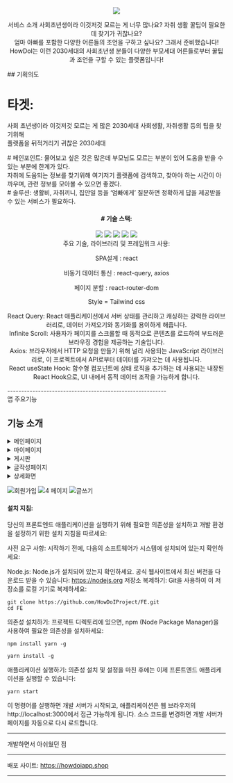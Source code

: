 
<div align="center">
<img src="https://capsule-render.vercel.app/api?type=waving&color=auto&height=200&section=header&text=HowDoI&fontSize=90" />
</div>

<div align="center">
  <p align="center">
  서비스 소개
사회초년생이라 이것저것 모르는 게 너무 많나요?
자취 생활 꿀팁이 필요한데 찾기가 귀찮나요?
</br>
엄마 아빠를 포함한 다양한 어른들의 조언을 구하고 싶나요?
그래서 준비했습니다!
</br>
HowDoI는 이런 2030세대의 사회초년생 분들이 다양한 부모세대
어른들로부터 꿀팁과 조언을 구할 수 있는 플랫폼입니다!
</p>
</div>
 

<div>
## 기획의도 

 
# 타겟:
사회 초년생이라 이것저것 모르는 게 많은 2030세대
사회생활, 자취생활 등의 팁을 찾기위해 
</br>
플랫폼을 뒤적거리기 귀찮은 2030세대
</div>

<div>
# 페인포인트:
물어보고 싶은 것은 많은데 부모님도 모르는 부분이 있어 도움을 받을 수 있는 부분에 한계가 있다.
</br>
자취에 도움되는 정보를 찾기위해 여기저기 플랫폼에 검색하고, 찾아야 하는 시간이
아까우며, 관련 정보를 모아볼 수 있으면 좋겠다.
</div>

<div>
# 솔루션:
생활비, 자취끼니, 집안일 등을 ‘엄빠에게’ 질문하면 정확하게 답을 제공받을 수 있는 서비스가 필요하다.

</div>

<div align="center">
  <h4 align="center">
    # 기술 스택:
  </h4>
</div>
<div align="center">
	<img src="https://img.shields.io/badge/HTML5-E34F26?style=flat&logo=HTML5&logoColor=white" />
	<img src="https://img.shields.io/badge/CSS3-1572B6?style=flat&logo=CSS3&logoColor=white" />
  <img src="https://img.shields.io/badge/React-61DAFB?style=flat&logo=React&logoColor=white"/>
  <img src="https://img.shields.io/badge/Tailwindcss-06B6D4?style=flat&logo=tailwindcss&logoColor=white"/>
    <img src="https://img.shields.io/badge/ReactQuery-FF4154?style=flat&logo=ReactQuery&logoColor=white"/>
</div>



<div align="center">
주요 기술, 라이브러리 및 프레임워크 사용:

SPA설계 : react

비동기 데이터 통신 : react-query, axios

페이지 분할 : react-router-dom

Style = Tailwind css 

React Query: React 애플리케이션에서 서버 상태를 관리하고 캐싱하는 강력한
라이브러리로, 데이터 가져오기와 동기화를 용이하게 해줍니다.
</br>
Infinite Scroll: 사용자가 페이지를 스크롤할 때 동적으로 콘텐츠를 
로드하여 부드러운 브라우징 경험을 제공하는 기술입니다.
</br>
Axios: 브라우저에서 HTTP 요청을 만들기 위해 널리 사용되는 JavaScript 
라이브러리로, 이 프로젝트에서 API로부터 데이터를 가져오는 데 사용됩니다.
</br>
React useState Hook: 함수형 컴포넌트에 상태 로직을 추가하는 데 사용되는 
내장된 React Hook으로, UI 내에서 동적 데이터 조작을 가능하게 합니다.
</br>
</div>
---------------------------------------------------------

<div>
앱 주요기능 


## 기능 소개

<details>
<summary> 메인페이지</summary>

####  많은 도움됐어요를 받은 글 top5, 실시간 글 보기를 볼 수 있습니다.
####  본인이 회원가입 때 작성한 정보를 바탕으로, 본인을 위한 추천글을 볼 수 있습니다.
####  원하는 글을 검색해서 볼 수 있습니다.
####  엄빠회원의 경우, 본인이 작성한 글 갯수, 댓글 갯수, 도움됐어요 갯수를 막대그래프 형식으로 볼 수 있습니다.
####  스크랩 아이콘을 클릭하면, 본인이 스크랩한 글을 볼 수 있고, 스크랩 전체 취소도 할 수 있습니다.

</details>

<details>
<summary> 마이페이지</summary>
  
####  본인이 작성한 글, 작성한 댓글, 채택된 댓글 내역을 볼 수 있습니다. 
####  본인이 작성한 글을 수정하고 삭제할 수 있습니다. 
####  엄빠회원의 경우, 본인이 작성한 글 갯수, 댓글 갯수, 도움됐어요 갯수를 막대그래프 형식으로 볼 수 있습니다. 

</details>

<details>
<summary> 게시판</summary>

#### 전체 글을 카테고리별(생활비, 자취끼니, 집안일) & 질문글(강아지회원글)/꿀팁글(엄빠회원글)별로 필터링해서 조회할 수 있습니다. 
####  조회순으로 인기글을 볼 수 있습니다. 
#### 글에 좋아요, 스크랩을 할 수 있습니다. 

</details>

<details>
<summary> 글작성페이지 </summary>
  
####  글의 카테고리(생활비, 자취끼니, 집안일 중 하나)를 설정하여 글의 제목, 내용을 필수적으로 작성하고, 이미지도 올릴 수 있습니다. 
####  글 작성자가 강아지회원이면 질문글, 엄빠회원이면 꿀팁글로 자동설정됩니다. 

</details>

<details>
<summary> 상세화면</summary>

####  글을 좋아요하거나 스크랩할 수 있습니다. 
####  글에 댓글 작성 시 댓글 내용과 함께 이미지를 올릴 수 있고, 본인이 작성한 댓글 수정&삭제가 가능합니다. 
####  글 작성자는 본인 글에 달린 댓글 중에서 채택을 할 수 있습니다. 댓글 채택 후 취소가 불가능합니다. 
####  채택된 댓글은 모두 다 볼 수 있습니다. 

</details>

![회원가입](https://github.com/HowDoIProject/FE/assets/115998794/e673b358-802f-4524-bd6f-9108d17e7749) 
![4 페이지](https://github.com/HowDoIProject/FE/assets/115998794/d9290dd1-c140-4851-a813-a634aff2e51f)
![글쓰기](https://github.com/HowDoIProject/FE/assets/115998794/4c9639fe-b69a-4206-ba8c-78808defa73c)


</div>


<h4>
    설치 지침:
  </h4>

당신의 프론트엔드 애플리케이션을 실행하기 위해 필요한 의존성을 설치하고 개발 환경을 설정하기 위한 설치 지침을 따르세요:

사전 요구 사항:
시작하기 전에, 다음의 소프트웨어가 시스템에 설치되어 있는지 확인하세요:

Node.js: Node.js가 설치되어 있는지 확인하세요. 공식 웹사이트에서 최신 버전을 다운로드 받을 수 있습니다: https://nodejs.org
저장소 복제하기:
Git을 사용하여 이 저장소를 로컬 기기로 복제하세요:

   ```
   git clone https://github.com/HowDoIProject/FE.git
   cd FE
   ```

의존성 설치하기:
프로젝트 디렉토리에 있으면, npm (Node Package Manager)을 사용하여 필요한 의존성을 설치하세요:
   ```
   npm install yarn -g
   ```
   ```
   yarn install -g
   ```

애플리케이션 실행하기:
의존성 설치 및 설정을 마친 후에는 이제 프론트엔드 애플리케이션을 실행할 수 있습니다:

   ```
   yarn start
   ```

이 명령어를 실행하면 개발 서버가 시작되고, 애플리케이션은 웹 브라우저의 http://localhost:3000에서 접근 가능하게 됩니다. 
소스 코드를 변경하면 개발 서버가 페이지를 자동으로 다시 로드합니다.

</div>

-----------------------------------------------------------------------------------------------------------------

개발하면서 아쉬웠던 점 






------------------------------------------------------------------------------------------------------------------
배포 사이트: https://howdoiapp.shop

-----------------------------------------------------------------------------------------------------------------


